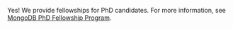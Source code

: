 Yes! We provide fellowships for PhD candidates. For more information, see [MongoDB PhD Fellowship Program](https://www.mongodb.com/academia/phd-fellowship).
